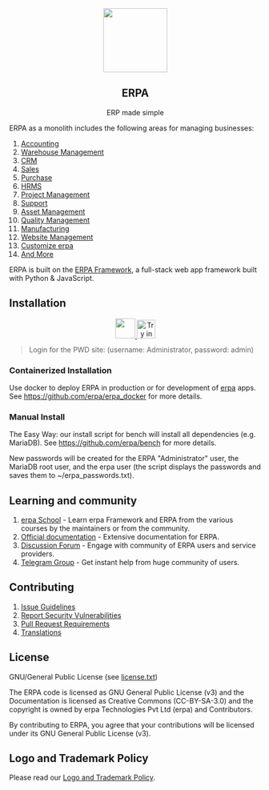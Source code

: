 <div align="center">
    <a href="https://cbcontinuum.xyz">
        <img src="https://github.com/org-bouyed/org-bouyed/blob/f96dcbf55a541a8aed9c205b36bc891dfcb9cba5/erp_logo.png" height="128">
    </a>
    <h2>ERPA</h2>
    <p align="center">
        <p>ERP made simple</p>
    </p>
</div>

ERPA as a monolith includes the following areas for managing businesses:

1. [Accounting](https://cbcontinuum.xyz/open-source-accounting)
2. [Warehouse Management](https://cbcontinuum.xyz/distribution/warehouse-management-system)
3. [CRM](https://cbcontinuum.xyz/open-source-crm)
4. [Sales](https://cbcontinuum.xyz/open-source-sales-purchase)
5. [Purchase](https://cbcontinuum.xyz/open-source-sales-purchase)
6. [HRMS](https://cbcontinuum.xyz/open-source-hrms)
7. [Project Management](https://cbcontinuum.xyz/open-source-projects)
8. [Support](https://cbcontinuum.xyz/open-source-help-desk-software)
9. [Asset Management](https://cbcontinuum.xyz/open-source-asset-management-software)
10. [Quality Management](https://cbcontinuum.xyz/docs/user/manual/en/quality-management)
11. [Manufacturing](https://ERPA.com/open-source-manufacturing-erp-software)
12. [Website Management](https://cbcontinuum.xyz/open-source-website-builder-software)
13. [Customize erpa](https://cbcontinuum.xyz/docs/user/manual/en/customize-erpa)
14. [And More](https://cbcontinuum.xyz/docs/user/manual/en/)

ERPA is built on the [ERPA Framework](https://github.com/erpa/erpa), a full-stack web app framework built with Python & JavaScript.

## Installation

<div align="center" style="max-height: 40px;">
    <a href="https://cbcontinuum.xyz/erpa/signup">
        <img src=".github/try-on-f-cloud-button.svg" height="40">
    </a>
    <a href="https://labs.play-with-docker.com/?stack=https://raw.githubusercontent.com/erpa/erpa_docker/main/pwd.yml">
      <img src="https://raw.githubusercontent.com/play-with-docker/stacks/master/assets/images/button.png" alt="Try in PWD" height="37"/>
    </a>
</div>

> Login for the PWD site: (username: Administrator, password: admin)

### Containerized Installation

Use docker to deploy ERPA in production or for development of [erpa](https://github.com/erpa/erpa) apps. See <https://github.com/erpa/erpa_docker> for more details.

### Manual Install

The Easy Way: our install script for bench will install all dependencies (e.g. MariaDB). See <https://github.com/erpa/bench> for more details.

New passwords will be created for the ERPA "Administrator" user, the MariaDB root user, and the erpa user (the script displays the passwords and saves them to ~/erpa_passwords.txt).

## Learning and community

1. [erpa School](https://erpa.school) - Learn erpa Framework and ERPA from the various courses by the maintainers or from the community.
2. [Official documentation](https://docs.cbcontinuum.xyz/) - Extensive documentation for ERPA.
3. [Discussion Forum](https://discuss.cbcontinuum.xyz/) - Engage with community of ERPA users and service providers.
4. [Telegram Group](https://erpa_public.t.me) - Get instant help from huge community of users.

## Contributing

1. [Issue Guidelines](https://github.com/erpa/erpa/wiki/Issue-Guidelines)
1. [Report Security Vulnerabilities](https://cbcontinuum.xyz/security)
1. [Pull Request Requirements](https://github.com/erpa/erpa/wiki/Contribution-Guidelines)
1. [Translations](https://translate.cbcontinuum.xyz)

## License

GNU/General Public License (see [license.txt](license.txt))

The ERPA code is licensed as GNU General Public License (v3) and the Documentation is licensed as Creative Commons (CC-BY-SA-3.0) and the copyright is owned by erpa Technologies Pvt Ltd (erpa) and Contributors.

By contributing to ERPA, you agree that your contributions will be licensed under its GNU General Public License (v3).

## Logo and Trademark Policy

Please read our [Logo and Trademark Policy](TRADEMARK_POLICY.md).
